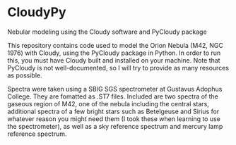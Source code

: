 # CloudyPy
Nebular modeling using the Cloudy software and PyCloudy package

This repository contains code used to model the Orion Nebula (M42, NGC 1976) with Cloudy, using the PyCloudy package in Python. In order to run this, you must have Cloudy built and installed on your machine. Note that PyCloudy is not well-documented, so I will try to provide as many resources as possible. 

Spectra were taken using a SBIG SGS spectrometer at Gustavus Adophus College. They are fomatted as .ST7 files. Included are two spectra of the gaseous region of M42, one of the nebula including the central stars, additional spectra of a few bright stars such as Betelgeuse and Sirius for whatever reason you might need them (I took these when learning to use the spectrometer), as well as a sky reference spectrum and mercury lamp reference spectrum.
